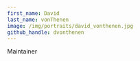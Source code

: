```yaml
---
first_name: David
last_name: vonThenen
image: /img/portraits/david_vonthenen.jpg
github_handle: dvonthenen
---
```

Maintainer
